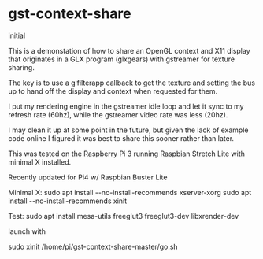 # gst-context-share
initial

This is a demonstation of how to share an OpenGL context and X11 display that originates in a GLX program (glxgears) with gstreamer for texture sharing.

The key is to use a glfilterapp callback to get the texture and setting the bus up to hand off the display and context when requested for them.

I put my rendering engine in the gstreamer idle loop and let it sync to my refresh rate (60hz), while the gstreamer video rate was less (20hz).

I may clean it up at some point in the future, but given the lack of example code online I figured it was best to share this sooner rather than later.

This was tested on the Raspberry Pi 3 running Raspbian Stretch Lite with minimal X installed.

Recently updated for Pi4 w/ Raspbian Buster Lite 

Minimal X:
sudo apt install --no-install-recommends xserver-xorg
sudo apt install --no-install-recommends xinit

Test:
sudo apt install mesa-utils freeglut3 freeglut3-dev libxrender-dev

launch with 

sudo xinit /home/pi/gst-context-share-master/go.sh
